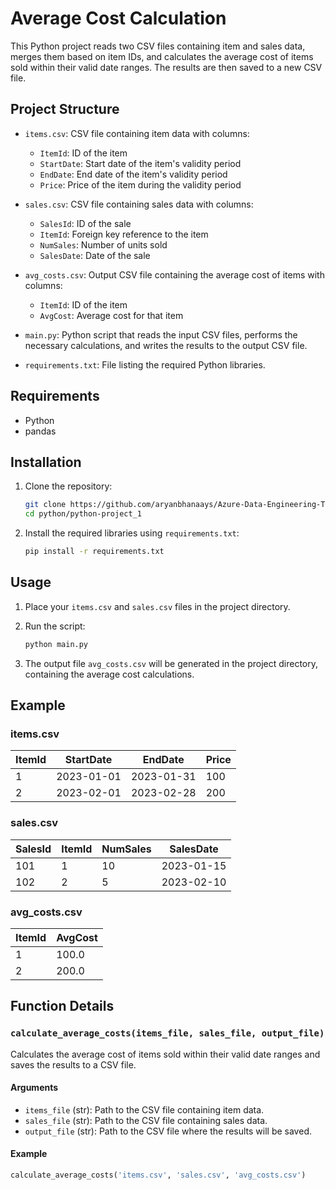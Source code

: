 # Average Cost Calculation

This Python project reads two CSV files containing item and sales data, merges them based on item IDs, and calculates the average cost of items sold within their valid date ranges. The results are then saved to a new CSV file.

## Project Structure

- `items.csv`: CSV file containing item data with columns:
  - `ItemId`: ID of the item
  - `StartDate`: Start date of the item's validity period
  - `EndDate`: End date of the item's validity period
  - `Price`: Price of the item during the validity period

- `sales.csv`: CSV file containing sales data with columns:
  - `SalesId`: ID of the sale
  - `ItemId`: Foreign key reference to the item
  - `NumSales`: Number of units sold
  - `SalesDate`: Date of the sale

- `avg_costs.csv`: Output CSV file containing the average cost of items with columns:
  - `ItemId`: ID of the item
  - `AvgCost`: Average cost for that item

- `main.py`: Python script that reads the input CSV files, performs the necessary calculations, and writes the results to the output CSV file.

- `requirements.txt`: File listing the required Python libraries.

## Requirements

- Python
- pandas

## Installation

1. Clone the repository:
    ```bash
    git clone https://github.com/aryanbhanaays/Azure-Data-Engineering-Training/tree/main
    cd python/python-project_1
    ```

2. Install the required libraries using `requirements.txt`:
    ```bash
    pip install -r requirements.txt
    ```

## Usage

1. Place your `items.csv` and `sales.csv` files in the project directory.

2. Run the script:
    ```bash
    python main.py
    ```

3. The output file `avg_costs.csv` will be generated in the project directory, containing the average cost calculations.

## Example

### items.csv
| ItemId | StartDate  | EndDate    | Price |
|--------|------------|------------|-------|
| 1      | 2023-01-01 | 2023-01-31 | 100   |
| 2      | 2023-02-01 | 2023-02-28 | 200   |

### sales.csv
| SalesId | ItemId | NumSales | SalesDate  |
|---------|--------|----------|------------|
| 101     | 1      | 10       | 2023-01-15 |
| 102     | 2      | 5        | 2023-02-10 |

### avg_costs.csv
| ItemId | AvgCost |
|--------|---------|
| 1      | 100.0   |
| 2      | 200.0   |

## Function Details

### `calculate_average_costs(items_file, sales_file, output_file)`

Calculates the average cost of items sold within their valid date ranges and saves the results to a CSV file.

#### Arguments
- `items_file` (str): Path to the CSV file containing item data.
- `sales_file` (str): Path to the CSV file containing sales data.
- `output_file` (str): Path to the CSV file where the results will be saved.

#### Example
```python
calculate_average_costs('items.csv', 'sales.csv', 'avg_costs.csv')

